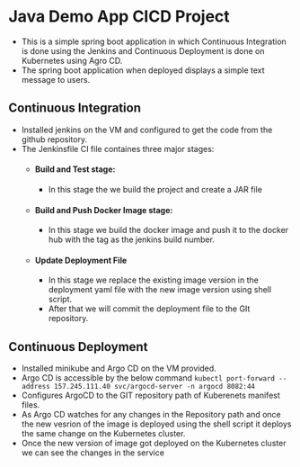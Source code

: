 # Java Demo App CICD Project

- This is a simple spring boot application in which Continuous Integration is done using the Jenkins and Continuous Deployment is done on Kubernetes using Agro CD.
- The spring boot application when deployed displays a simple text message to users.

## Continuous Integration  
- Installed jenkins on the VM and configured to get the code from the github repository.
- The Jenkinsfile CI file containes three major stages:
  - #### Build and Test stage:
    - In this stage the we build the project and create a JAR file
  - #### Build and Push Docker Image stage:
    - In this stage we build the docker image and push it to the docker hub with the tag as the jenkins build number.
  - #### Update Deployment File
    - In this stage we replace the existing image version in the deployment yaml file with the new image version using shell script.
    - After that we will commit the deployment file to the GIt repository.

## Continuous Deployment
- Installed minikube and Argo CD on the VM provided.
- Argo CD is accessible by the below command
```kubectl port-forward --address 157.245.111.40 svc/argocd-server -n argocd 8082:44```
- Configures ArgoCD to the GIT repository path of Kuberenets manifest files.
- As Argo CD watches for any changes in the Repository path and once the new vesrion of the image is deployed using the shell script it deploys the same change on the Kubernetes cluster.
- Once the new version of image got deployed on the Kubernetes cluster we can see the changes in the service 

